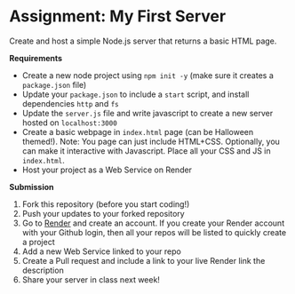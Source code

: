 # **Assignment: My First Server**

Create and host a simple Node.js server that returns a basic HTML page.

**Requirements**

- Create a new node project using `npm init -y` (make sure it creates a `package.json` file)
- Update your `package.json` to include a `start` script, and install dependencies `http` and `fs`
- Update the `server.js` file and write javascript to create a new server hosted on `localhost:3000`
- Create a basic webpage in `index.html` page (can be Halloween themed!). Note: You page can just include HTML+CSS. Optionally, you can make it interactive with Javascript. Place all your CSS and JS in `index.html`.
- Host your project as a Web Service on Render

**Submission**

1. Fork this repository (before you start coding!)
2. Push your updates to your forked repository
3. Go to [Render](https://render.com/) and create an account. If you create your Render account with your Github login, then all your repos will be listed to quickly create a project
4. Add a new Web Service linked to your repo
5. Create a Pull request and include a link to your live Render link the description
6. Share your server in class next week!